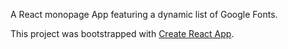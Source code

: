 A React monopage App featuring a dynamic list of Google Fonts.

This project was bootstrapped with [Create React App](https://github.com/facebook/create-react-app).

